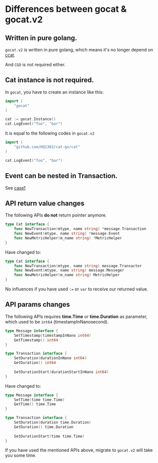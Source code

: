 # Differences between gocat & gocat.v2

## Written in pure golang.

`gocat.v2` is written in pure golang, which means it's no longer depend on [ccat](https://github.com/dianping/cat/tree/master/lib/c).

And `CGO` is not required either.

## Cat instance is not required.

In `gocat`, you have to create an instance like this:

```go
import (
    "gocat"
)

cat := gocat.Instance()
cat.LogEvent("foo", "bar")
```

It is equal to the following codes in `gocat.v2`

```go
import (
	"github.com/HQ1363/cat-go/cat"
)

cat.LogEvent("foo", "bar")
```

## Event can be nested in Transaction.

See [case1](./README.md#Example)

## API return value changes

The following APIs **do not** return pointer anymore.

```go
type Cat interface {
    func NewTransaction(mtype, name string) *message.Transaction
    func NewEvent(mtype, name string) *message.Event
    func NewMetricHelper(m_name string) *MetricHelper
}
```

Have changed to:

```go
type Cat interface {
    func NewTransaction(mtype, name string) message.Transactor
    func NewEvent(mtype, name string) message.Messeger
    func NewMetricHelper(m_name string) MetricHelper
}
```

No influences if you have used `:=` or `var` to receive our returned value.

## API params changes

The following APIs requires **time.Time** or **time.Duration** as parameter, which used to be `int64` (timestampInNanosecond).

```go
type Message interface {
    SetTimestamp(timestampInNano int64)
    GetTimestamp() int64
}

type Transaction interface {
    SetDuration(durationInNano int64)
    GetDuration() int64
    
    SetDurationStart(durationStartInNano int64)
}
```

Have changed to:

```go
type Message interface {
    SetTime(time time.Time)
    GetTime() time.Time
}

type Transaction interface {
    SetDuration(duration time.Duration)
    GetDuration() time.Duration
    
    SetDurationStart(time time.Time)
}
```

If you have used the mentioned APIs above, migrate to `gocat.v2` will take you some time. 
